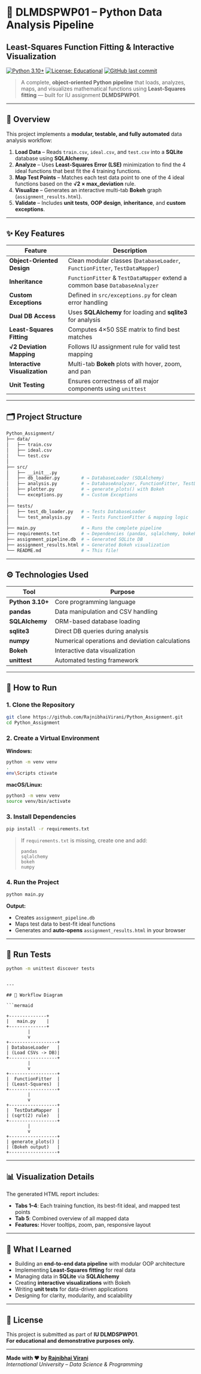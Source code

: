 # 🧠 DLMDSPWP01 – Python Data Analysis Pipeline  
## Least-Squares Function Fitting & Interactive Visualization

[![Python 3.10+](https://img.shields.io/badge/python-3.10%2B-blue.svg)](https://www.python.org/downloads/)
[![License: Educational](https://img.shields.io/badge/license-Educational-lightgrey)](LICENSE)
[![GitHub last commit](https://img.shields.io/github/last-commit/RajnibhaiVirani/Python_Assignment)](https://github.com/RajnibhaiVirani/Python_Assignment/commits/main)

> A complete, **object-oriented Python pipeline** that loads, analyzes, maps, and visualizes mathematical functions using **Least-Squares fitting** — built for IU assignment **DLMDSPWP01**.

---

## 📖 Overview

This project implements a **modular, testable, and fully automated** data analysis workflow:

1. **Load Data** – Reads `train.csv`, `ideal.csv`, and `test.csv` into a **SQLite** database using **SQLAlchemy**.  
2. **Analyze** – Uses **Least-Squares Error (LSE)** minimization to find the 4 ideal functions that best fit the 4 training functions.  
3. **Map Test Points** – Matches each test data point to one of the 4 ideal functions based on the **√2 × max_deviation** rule.  
4. **Visualize** – Generates an interactive multi-tab **Bokeh** graph (`assignment_results.html`).  
5. **Validate** – Includes **unit tests**, **OOP design**, **inheritance**, and **custom exceptions**.

---

## ✨ Key Features

| Feature | Description |
|----------|-------------|
| **Object-Oriented Design** | Clean modular classes (`DatabaseLoader`, `FunctionFitter`, `TestDataMapper`) |
| **Inheritance** | `FunctionFitter` & `TestDataMapper` extend a common base `DatabaseAnalyzer` |
| **Custom Exceptions** | Defined in `src/exceptions.py` for clean error handling |
| **Dual DB Access** | Uses **SQLAlchemy** for loading and **sqlite3** for analysis |
| **Least-Squares Fitting** | Computes 4×50 SSE matrix to find best matches |
| **√2 Deviation Mapping** | Follows IU assignment rule for valid test mapping |
| **Interactive Visualization** | Multi-tab **Bokeh** plots with hover, zoom, and pan |
| **Unit Testing** | Ensures correctness of all major components using `unittest` |

---

## 🗂️ Project Structure

```bash
Python_Assignment/
├── data/
│   ├── train.csv
│   ├── ideal.csv
│   └── test.csv
│
├── src/
│   ├── __init__.py
│   ├── db_loader.py        # → DatabaseLoader (SQLAlchemy)
│   ├── analysis.py         # → DatabaseAnalyzer, FunctionFitter, TestDataMapper
│   ├── plotter.py          # → generate_plots() with Bokeh
│   └── exceptions.py       # → Custom Exceptions
│
├── tests/
│   ├── test_db_loader.py   # → Tests DatabaseLoader
│   └── test_analysis.py    # → Tests FunctionFitter & mapping logic
│
├── main.py                 # → Runs the complete pipeline
├── requirements.txt        # → Dependencies (pandas, sqlalchemy, bokeh, numpy)
├── assignment_pipeline.db  # → Generated SQLite DB
├── assignment_results.html # → Generated Bokeh visualization
└── README.md               # → This file!
```

---

## ⚙️ Technologies Used

| Tool | Purpose |
|------|----------|
| **Python 3.10+** | Core programming language |
| **pandas** | Data manipulation and CSV handling |
| **SQLAlchemy** | ORM-based database loading |
| **sqlite3** | Direct DB queries during analysis |
| **numpy** | Numerical operations and deviation calculations |
| **Bokeh** | Interactive data visualization |
| **unittest** | Automated testing framework |

---

## 🚀 How to Run

### 1. Clone the Repository
```bash
git clone https://github.com/RajnibhaiVirani/Python_Assignment.git
cd Python_Assignment
```

### 2. Create a Virtual Environment
**Windows:**
```bash
python -m venv venv
.
env\Scripts ctivate
```
**macOS/Linux:**
```bash
python3 -m venv venv
source venv/bin/activate
```

### 3. Install Dependencies
```bash
pip install -r requirements.txt
```

> If `requirements.txt` is missing, create one and add:
> ```
> pandas
> sqlalchemy
> bokeh
> numpy
> ```

### 4. Run the Project
```bash
python main.py
```

**Output:**
- Creates `assignment_pipeline.db`
- Maps test data to best-fit ideal functions
- Generates and **auto-opens** `assignment_results.html` in your browser

---

## 🧪 Run Tests
```bash
python -m unittest discover tests
```

```

---

## 🔄 Workflow Diagram

```mermaid

+--------------+
|   main.py    |
+--------------+
        |
        v
+------------------+
| DatabaseLoader   |
| (Load CSVs -> DB)|
+------------------+
        |
        v
+------------------+
|  FunctionFitter  |
| (Least-Squares)  |
+------------------+
        |
        v
+------------------+
|  TestDataMapper  |
| (sqrt(2) rule)   |
+------------------+
        |
        v
+------------------+
| generate_plots() |
| (Bokeh output)   |
+------------------+
```

---

## 📊 Visualization Details

The generated HTML report includes:
- **Tabs 1–4**: Each training function, its best-fit ideal, and mapped test points  
- **Tab 5**: Combined overview of all mapped data  
- **Features:** Hover tooltips, zoom, pan, responsive layout  

---

## 🧠 What I Learned

- Building an **end-to-end data pipeline** with modular OOP architecture  
- Implementing **Least-Squares fitting** for real data  
- Managing data in **SQLite** via **SQLAlchemy**  
- Creating **interactive visualizations** with Bokeh  
- Writing **unit tests** for data-driven applications  
- Designing for clarity, modularity, and scalability  

---

## 📜 License

This project is submitted as part of **IU DLMDSPWP01**.  
**For educational and demonstrative purposes only.**

---

**Made with ❤️ by [Rajnibhai Virani](https://github.com/RajnibhaiVirani)**  
*International University – Data Science & Programming*
